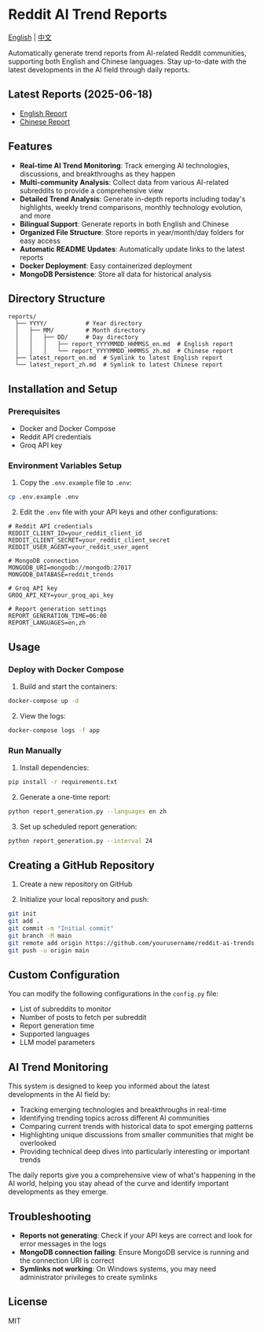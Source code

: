 # Reddit AI Trend Reports

[English](README.md) | [中文](README_CN.md)

Automatically generate trend reports from AI-related Reddit communities, supporting both English and Chinese languages. Stay up-to-date with the latest developments in the AI field through daily reports.

## Latest Reports (2025-06-18)

- [English Report](reports/latest_report_en.md)
- [Chinese Report](reports/latest_report_zh.md)

## Features

- **Real-time AI Trend Monitoring**: Track emerging AI technologies, discussions, and breakthroughs as they happen
- **Multi-community Analysis**: Collect data from various AI-related subreddits to provide a comprehensive view
- **Detailed Trend Analysis**: Generate in-depth reports including today's highlights, weekly trend comparisons, monthly technology evolution, and more
- **Bilingual Support**: Generate reports in both English and Chinese
- **Organized File Structure**: Store reports in year/month/day folders for easy access
- **Automatic README Updates**: Automatically update links to the latest reports
- **Docker Deployment**: Easy containerized deployment
- **MongoDB Persistence**: Store all data for historical analysis

## Directory Structure

```
reports/
  ├── YYYY/           # Year directory
  │   ├── MM/         # Month directory
  │   │   ├── DD/     # Day directory
  │   │   │   ├── report_YYYYMMDD_HHMMSS_en.md  # English report
  │   │   │   └── report_YYYYMMDD_HHMMSS_zh.md  # Chinese report
  ├── latest_report_en.md  # Symlink to latest English report
  └── latest_report_zh.md  # Symlink to latest Chinese report
```

## Installation and Setup

### Prerequisites

- Docker and Docker Compose
- Reddit API credentials
- Groq API key

### Environment Variables Setup

1. Copy the `.env.example` file to `.env`:

```bash
cp .env.example .env
```

2. Edit the `.env` file with your API keys and other configurations:

```
# Reddit API credentials
REDDIT_CLIENT_ID=your_reddit_client_id
REDDIT_CLIENT_SECRET=your_reddit_client_secret
REDDIT_USER_AGENT=your_reddit_user_agent

# MongoDB connection
MONGODB_URI=mongodb://mongodb:27017
MONGODB_DATABASE=reddit_trends

# Groq API key
GROQ_API_KEY=your_groq_api_key

# Report generation settings
REPORT_GENERATION_TIME=06:00
REPORT_LANGUAGES=en,zh
```

## Usage

### Deploy with Docker Compose

1. Build and start the containers:

```bash
docker-compose up -d
```

2. View the logs:

```bash
docker-compose logs -f app
```

### Run Manually

1. Install dependencies:

```bash
pip install -r requirements.txt
```

2. Generate a one-time report:

```bash
python report_generation.py --languages en zh
```

3. Set up scheduled report generation:

```bash
python report_generation.py --interval 24
```

## Creating a GitHub Repository

1. Create a new repository on GitHub

2. Initialize your local repository and push:

```bash
git init
git add .
git commit -m "Initial commit"
git branch -M main
git remote add origin https://github.com/yourusername/reddit-ai-trends.git
git push -u origin main
```

## Custom Configuration

You can modify the following configurations in the `config.py` file:

- List of subreddits to monitor
- Number of posts to fetch per subreddit
- Report generation time
- Supported languages
- LLM model parameters

## AI Trend Monitoring

This system is designed to keep you informed about the latest developments in the AI field by:

- Tracking emerging technologies and breakthroughs in real-time
- Identifying trending topics across different AI communities
- Comparing current trends with historical data to spot emerging patterns
- Highlighting unique discussions from smaller communities that might be overlooked
- Providing technical deep dives into particularly interesting or important trends

The daily reports give you a comprehensive view of what's happening in the AI world, helping you stay ahead of the curve and identify important developments as they emerge.

## Troubleshooting

- **Reports not generating**: Check if your API keys are correct and look for error messages in the logs
- **MongoDB connection failing**: Ensure MongoDB service is running and the connection URI is correct
- **Symlinks not working**: On Windows systems, you may need administrator privileges to create symlinks

## License

MIT
